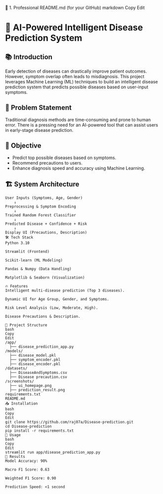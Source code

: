 📄 1. Professional README.md (for your GitHub)
markdown
Copy
Edit
# 🤖 AI-Powered Intelligent Disease Prediction System

## 📚 Introduction
Early detection of diseases can drastically improve patient outcomes. However, symptom overlap often leads to misdiagnosis. This project leverages Machine Learning (ML) techniques to build an intelligent disease prediction system that predicts possible diseases based on user-input symptoms.

## 🚀 Problem Statement
Traditional diagnosis methods are time-consuming and prone to human error. There is a pressing need for an AI-powered tool that can assist users in early-stage disease prediction.

## 🎯 Objective
- Predict top possible diseases based on symptoms.
- Recommend precautions to users.
- Enhance diagnosis speed and accuracy using Machine Learning.

## 🏗️ System Architecture

```plaintext
User Inputs (Symptoms, Age, Gender)
    ↓
Preprocessing & Symptom Encoding
    ↓
Trained Random Forest Classifier
    ↓
Predicted Disease + Confidence + Risk
    ↓
Display UI (Precautions, Description)
🛠️ Tech Stack
Python 3.10

Streamlit (Frontend)

Scikit-learn (ML Modeling)

Pandas & Numpy (Data Handling)

Matplotlib & Seaborn (Visualization)

🔥 Features
Intelligent multi-disease prediction (Top 3 diseases).

Dynamic UI for Age Group, Gender, and Symptoms.

Risk Level Analysis (Low, Moderate, High).

Disease Precautions & Description.

📂 Project Structure
bash
Copy
Edit
/app/
  ├── disease_prediction_app.py
/models/
  ├── disease_model.pkl
  ├── symptom_encoder.pkl
  ├── disease_encoder.pkl
/datasets/
  ├── DiseaseAndSymptoms.csv
  ├── Disease precaution.csv
/screenshots/
  ├── ui_homepage.png
  ├── prediction_result.png
requirements.txt
README.md
📥 Installation
bash
Copy
Edit
git clone https://github.com/raj07a/Disease-prediction.git
cd Disease-prediction
pip install -r requirements.txt
🧠 Usage
bash
Copy
Edit
streamlit run app/disease_prediction_app.py
🎯 Results
Model Accuracy: 90%

Macro F1 Score: 0.63

Weighted F1 Score: 0.90

Prediction Speed: <1 second
